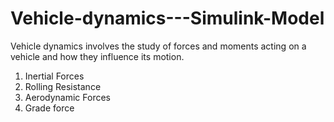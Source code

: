 # Vehicle-dynamics---Simulink-Model
Vehicle dynamics involves the study of forces and moments acting on a vehicle and how they influence its motion.

1. Inertial Forces
2. Rolling Resistance
3. Aerodynamic Forces
4. Grade force

